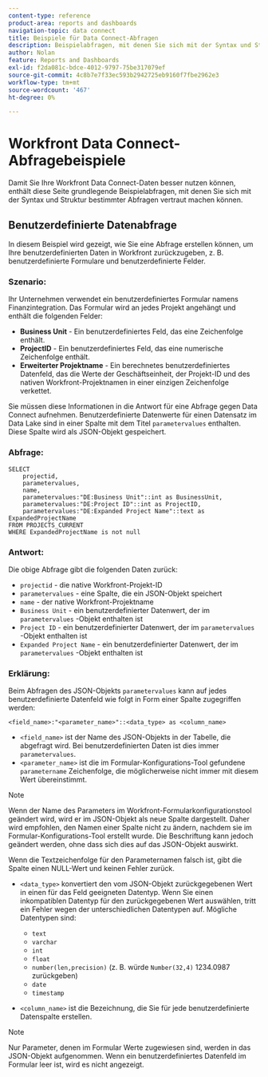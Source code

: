 ```yaml
---
content-type: reference
product-area: reports and dashboards
navigation-topic: data connect
title: Beispiele für Data Connect-Abfragen
description: Beispielabfragen, mit denen Sie sich mit der Syntax und Struktur bestimmter Abfragen vertraut machen können.
author: Nolan
feature: Reports and Dashboards
exl-id: f2da081c-bdce-4012-9797-75be317079ef
source-git-commit: 4c8b7e7f33ec593b2942725eb9160f7fbe2962e3
workflow-type: tm+mt
source-wordcount: '467'
ht-degree: 0%

---
```


# Workfront Data Connect-Abfragebeispiele

Damit Sie Ihre Workfront Data Connect-Daten besser nutzen können, enthält diese Seite grundlegende Beispielabfragen, mit denen Sie sich mit der Syntax und Struktur bestimmter Abfragen vertraut machen können.

## Benutzerdefinierte Datenabfrage

In diesem Beispiel wird gezeigt, wie Sie eine Abfrage erstellen können, um Ihre benutzerdefinierten Daten in Workfront zurückzugeben, z. B. benutzerdefinierte Formulare und benutzerdefinierte Felder.

### Szenario:

Ihr Unternehmen verwendet ein benutzerdefiniertes Formular namens Finanzintegration. Das Formular wird an jedes Projekt angehängt und enthält die folgenden Felder:

* **Business Unit** - Ein benutzerdefiniertes Feld, das eine Zeichenfolge enthält.
* **ProjectID** - Ein benutzerdefiniertes Feld, das eine numerische Zeichenfolge enthält.
* **Erweiterter Projektname** - Ein berechnetes benutzerdefiniertes Datenfeld, das die Werte der Geschäftseinheit, der Projekt-ID und des nativen Workfront-Projektnamen in einer einzigen Zeichenfolge verkettet.

Sie müssen diese Informationen in die Antwort für eine Abfrage gegen Data Connect aufnehmen. Benutzerdefinierte Datenwerte für einen Datensatz im Data Lake sind in einer Spalte mit dem Titel `parametervalues` enthalten. Diese Spalte wird als JSON-Objekt gespeichert.

### Abfrage:

```
SELECT
    projectid,
    parametervalues,
    name,
    parametervalues:"DE:Business Unit"::int as BusinessUnit,
    parametervalues:"DE:Project ID"::int as ProjectID,
    parametervalues:"DE:Expanded Project Name"::text as ExpandedProjectName
FROM PROJECTS_CURRENT
WHERE ExpandedProjectName is not null
```

### Antwort:

Die obige Abfrage gibt die folgenden Daten zurück:

* `projectid` - die native Workfront-Projekt-ID
* `parametervalues` - eine Spalte, die ein JSON-Objekt speichert
* `name` - der native Workfront-Projektname
* `Business Unit` - ein benutzerdefinierter Datenwert, der im `parametervalues` -Objekt enthalten ist
* `Project ID` - ein benutzerdefinierter Datenwert, der im `parametervalues` -Objekt enthalten ist
* `Expanded Project Name` - ein benutzerdefinierter Datenwert, der im `parametervalues` -Objekt enthalten ist

### Erklärung:

Beim Abfragen des JSON-Objekts `parametervalues` kann auf jedes benutzerdefinierte Datenfeld wie folgt in Form einer Spalte zugegriffen werden:

`<field_name>:"<parameter_name>"::<data_type> as <column_name>`

* `<field_name>` ist der Name des JSON-Objekts in der Tabelle, die abgefragt wird. Bei benutzerdefinierten Daten ist dies immer `parametervalues`.
* `<parameter_name>` ist die im Formular-Konfigurations-Tool gefundene `parametername` Zeichenfolge, die möglicherweise nicht immer mit diesem Wert übereinstimmt.

>[!NOTE]
>
>Wenn der Name des Parameters im Workfront-Formularkonfigurationstool geändert wird, wird er im JSON-Objekt als neue Spalte dargestellt. Daher wird empfohlen, den Namen einer Spalte nicht zu ändern, nachdem sie im Formular-Konfigurations-Tool erstellt wurde. Die Beschriftung kann jedoch geändert werden, ohne dass sich dies auf das JSON-Objekt auswirkt.
>
>Wenn die Textzeichenfolge für den Parameternamen falsch ist, gibt die Spalte einen NULL-Wert und keinen Fehler zurück.

* `<data_type>` konvertiert den vom JSON-Objekt zurückgegebenen Wert in einen für das Feld geeigneten Datentyp. Wenn Sie einen inkompatiblen Datentyp für den zurückgegebenen Wert auswählen, tritt ein Fehler wegen der unterschiedlichen Datentypen auf. Mögliche Datentypen sind:

   * `text`
   * `varchar`
   * `int`
   * `float`
   * `number(len,precision)` (z. B. würde `Number(32,4)` 1234.0987 zurückgeben)
   * `date`
   * `timestamp`

* `<column_name>` ist die Bezeichnung, die Sie für jede benutzerdefinierte Datenspalte erstellen.

>[!NOTE]
>
>Nur Parameter, denen im Formular Werte zugewiesen sind, werden in das JSON-Objekt aufgenommen. Wenn ein benutzerdefiniertes Datenfeld im Formular leer ist, wird es nicht angezeigt.

<!--## Task query 

Join the project and (assignedTo) users tables into a simple task list.



## Hours query

Join owner (users), hour type, and portfolio tables to provide a sum of hours by user and portfolio for the current year.



## Document approvals query

Measure the cycle time and average number of review cycles per asset.-->
